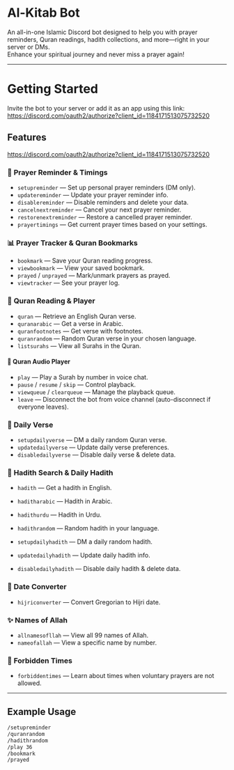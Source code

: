 # Al-Kitab Bot

An all-in-one Islamic Discord bot designed to help you with prayer reminders, Quran readings, hadith collections, and more—right in your server or DMs.  
Enhance your spiritual journey and never miss a prayer again!

---

# Getting Started
Invite the bot to your server or add it as an app using this link:
https://discord.com/oauth2/authorize?client_id=1184171513075732520

## Features
https://discord.com/oauth2/authorize?client_id=1184171513075732520
### 🕋 **Prayer Reminder & Timings**
- `setupreminder` — Set up personal prayer reminders (DM only).
- `updatereminder` — Update your prayer reminder info.
- `disablereminder` — Disable reminders and delete your data.
- `cancelnextreminder` — Cancel your next prayer reminder.
- `restorenextreminder` — Restore a cancelled prayer reminder.
- `prayertimings` — Get current prayer times based on your settings.

### 📊 **Prayer Tracker & Quran Bookmarks**
- `bookmark` — Save your Quran reading progress.
- `viewbookmark` — View your saved bookmark.
- `prayed` / `unprayed` — Mark/unmark prayers as prayed.
- `viewtracker` — See your prayer log.

### 📖 **Quran Reading & Player**
- `quran` — Retrieve an English Quran verse.
- `quranarabic` — Get a verse in Arabic.
- `quranfootnotes` — Get verse with footnotes.
- `quranrandom` — Random Quran verse in your chosen language.
- `listsurahs` — View all Surahs in the Quran.

#### 🎵 **Quran Audio Player**
- `play` — Play a Surah by number in voice chat.
- `pause` / `resume` / `skip` — Control playback.
- `viewqueue` / `clearqueue` — Manage the playback queue.
- `leave` — Disconnect the bot from voice channel (auto-disconnect if everyone leaves).

### 🌅 **Daily Verse**
- `setupdailyverse` — DM a daily random Quran verse.
- `updatedailyverse` — Update daily verse preferences.
- `disabledailyverse` — Disable daily verse & delete data.

### 📜 **Hadith Search & Daily Hadith**
- `hadith` — Get a hadith in English.
- `haditharabic` — Hadith in Arabic.
- `hadithurdu` — Hadith in Urdu.
- `hadithrandom` — Random hadith in your language.

- `setupdailyhadith` — DM a daily random hadith.
- `updatedailyhadith` — Update daily hadith info.
- `disabledailyhadith` — Disable daily hadith & delete data.

### 📅 **Date Converter**
- `hijriconverter` — Convert Gregorian to Hijri date.

### ✨ **Names of Allah**
- `allnamesofllah` — View all 99 names of Allah.
- `nameofallah` — View a specific name by number.

### 🚫 **Forbidden Times**
- `forbiddentimes` — Learn about times when voluntary prayers are not allowed.

---

## Example Usage

```bash
/setupreminder
/quranrandom
/hadithrandom
/play 36
/bookmark
/prayed
